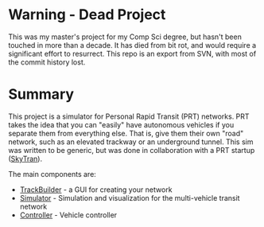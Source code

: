 # Warning - Dead Project
This was my master's project for my Comp Sci degree, but hasn't been touched in more than a decade. It has died from bit rot, and would require a significant effort to resurrect. This repo is an export from SVN, with most of the commit history lost.

# Summary
This project is a simulator for Personal Rapid Transit (PRT) networks. PRT takes the idea that you can "easily" have autonomous vehicles if you separate them from everything else. That is, give them their own "road" network, such as an elevated trackway or an underground tunnel. This sim was written to be generic, but was done in collaboration with a PRT startup ([SkyTran](https://www.skytran.com/)).

The main components are:
* [TrackBuilder](track_builder) - a GUI for creating your network
* [Simulator](pyprt/sim) - Simulation and visualization for the multi-vehicle transit network
* [Controller](pyprt/ctrl) - Vehicle controller
